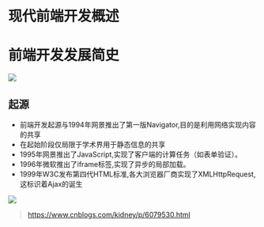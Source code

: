 # 现代前端开发概述

# 前端开发发展简史


![](./_image/2017-12-24-16-29-53.jpg)


## 起源

- 前端开发起源与1994年网景推出了第一版Navigator,目的是利用网络实现内容的共享
- 在起始阶段仅局限于学术界用于静态信息的共享
- 1995年网景推出了JavaScript,实现了客户端的计算任务（如表单验证）。
- 1996年微软推出了iframe标签,实现了异步的局部加载。
- 1999年W3C发布第四代HTML标准,各大浏览器厂商实现了XMLHttpRequest,这标识着Ajax的诞生


![](./_image/2017-12-24-17-48-15.jpg)


> https://www.cnblogs.com/kidney/p/6079530.html